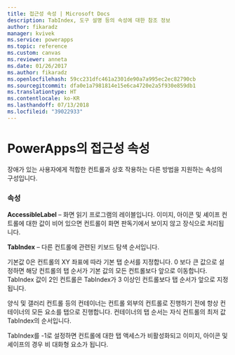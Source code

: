 ```yaml
---
title: 접근성 속성 | Microsoft Docs
description: TabIndex, 도구 설명 등의 속성에 대한 참조 정보
author: fikaradz
manager: kvivek
ms.service: powerapps
ms.topic: reference
ms.custom: canvas
ms.reviewer: anneta
ms.date: 01/26/2017
ms.author: fikaradz
ms.openlocfilehash: 59cc231dfc461a2301de90a7a995ec2ec82790cb
ms.sourcegitcommit: dfa0e1a7981814e15e6ca4720e2a5f930e859db1
ms.translationtype: HT
ms.contentlocale: ko-KR
ms.lasthandoff: 07/13/2018
ms.locfileid: "39022933"
---
```

# <a name="accessibility-properties-in-powerapps"></a>PowerApps의 접근성 속성
장애가 있는 사용자에게 적합한 컨트롤과 상호 작용하는 다른 방법을 지원하는 속성의 구성입니다.

### <a name="properties"></a>속성
**AccessibleLabel** – 화면 읽기 프로그램의 레이블입니다. 이미지, 아이콘 및 셰이프 컨트롤에 대한 값이 비어 있으면 컨트롤이 화면 판독기에서 보이지 않고 장식으로 처리됩니다.

**TabIndex** – 다른 컨트롤에 관련된 키보드 탐색 순서입니다.

기본값 0은 컨트롤의 XY 좌표에 따라 기본 탭 순서를 지정합니다.  0 보다 큰 값으로 설정하면 해당 컨트롤의 탭 순서가 기본 값의 모든 컨트롤보다 앞으로 이동합니다.  TabIndex 값이 2인 컨트롤은 TabIndex가 3 이상인 컨트롤보다 탭 순서가 앞으로 지정됩니다.

양식 및 갤러리 컨트롤 등의 컨테이너는 컨트롤 외부의 컨트롤로 진행하기 전에 항상 컨테이너의 모든 요소를 탭으로 진행합니다.  컨테이너의 탭 순서는 자식 컨트롤의 최저 값 TabIndex의 순서입니다.

TabIndex를 -1로 설정하면 컨트롤에 대한 탭 액세스가 비활성화되고 이미지, 아이콘 및 셰이프의 경우 비 대화형 요소가 됩니다.
